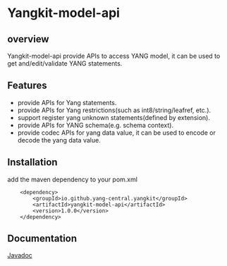 # Yangkit-model-api
## overview
Yangkit-model-api provide APIs to access YANG model, it can be used to get and/edit/validate YANG statements.

## Features
* provide APIs for Yang statements.
* provide APIs for Yang restrictions(such as int8/string/leafref, etc.).
* support register yang unknown statements(defined by extension).
* provide APIs for YANG schema(e.g. schema context).
* provide codec APIs for yang data value, it can be used to encode or decode the yang data value.

## Installation
add the maven dependency to your pom.xml

        <dependency>
            <groupId>io.github.yang-central.yangkit</groupId>
            <artifactId>yangkit-model-api</artifactId>
            <version>1.0.0</version>
        </dependency>
## Documentation
[Javadoc](apidocs/index.html)
